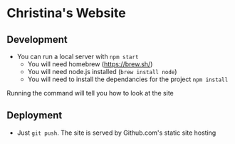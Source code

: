 # Christina's Website

## Development
* You can run a local server with `npm start`
  * You will need homebrew (https://brew.sh/)
  * You will need node.js installed (`brew install node`)
  * You will need to install the dependancies for the project `npm install`

Running the command will tell you how to look at the site

## Deployment
* Just `git push`.  The site is served by Github.com's static site hosting

